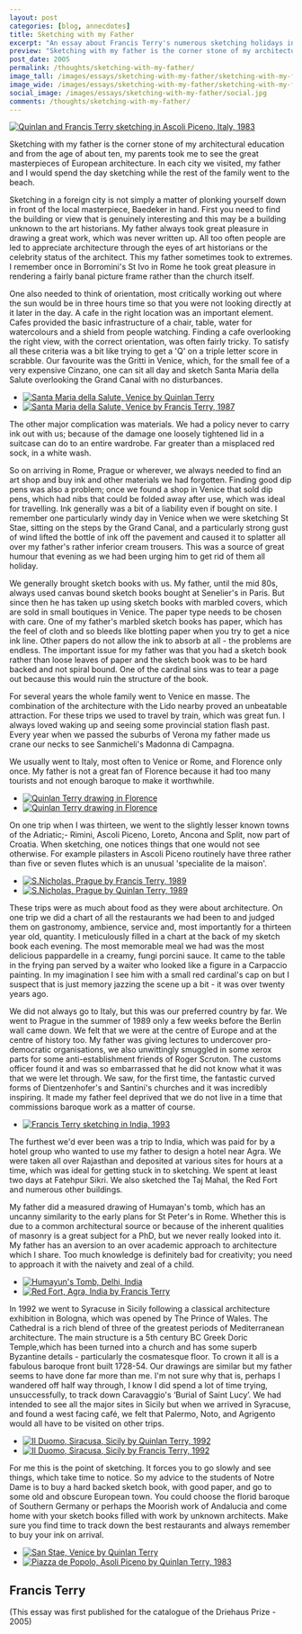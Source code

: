 ```yaml
---
layout: post
categories: [blog, annecdotes]
title: Sketching with my Father
excerpt: "An essay about Francis Terry's numerous sketching holidays in Italy and other European cities with this father the classical architect Quinlan Terry CBE"
preview: "Sketching with my father is the corner stone of my architectural education and from about the age of ten my parents took me to see the great master pieces of European architecture. In each city we visited, my father and I would spend the day sketching..."
post_date: 2005
permalink: /thoughts/sketching-with-my-father/
image_tall: /images/essays/sketching-with-my-father/sketching-with-my-father-800x600.jpg
image_wide: /images/essays/sketching-with-my-father/sketching-with-my-father-800x400.jpg
social_image: /images/essays/sketching-with-my-father/social.jpg
comments: /thoughts/sketching-with-my-father/
---
```


<a class="fancybox" rel="group" href="/images/essays/sketching-with-my-father/sketchingwithmyfather1.jpg" title="Quinlan and Francis Terry sketching in Ascoli Piceno, Italy, 1983">
	<img src="/images/essays/sketching-with-my-father/sketchingwithmyfather1.jpg" alt="Quinlan and Francis Terry sketching in Ascoli Piceno, Italy, 1983" class="half-inset" />
</a>

<p>
Sketching with my father is the corner stone of my architectural education and from the age of about ten, my parents took me to see the great masterpieces of European architecture.  In each city we visited, my father and I would spend the day sketching while the rest of the family went to the beach.
</p><p>
Sketching in a foreign city is not simply a matter of plonking yourself down in front of the local masterpiece, Baedeker in hand.  First you need to find the building or view that is genuinely interesting and this may be a building unknown to the art historians.  My father always took great pleasure in drawing a great work, which was never written up.  All too often people are led to appreciate architecture through the eyes of art historians or the celebrity status of the architect.  This my father sometimes took to extremes.  I remember once in Borromini's St Ivo in Rome he took great pleasure in rendering a fairly banal picture frame rather than the church itself.
</p><p>
One also needed to think of orientation, most critically working out where the sun would be in three hours time so that you were not looking directly at it later in the day. A cafe in the right location was an important element.  Cafes provided the basic infrastructure of a chair, table, water for watercolours and a shield from people watching.  Finding a cafe overlooking the right view, with the correct orientation, was often fairly tricky.  To satisfy all these criteria was a bit like trying to get a 'Q' on a triple letter score in scrabble.  Our favourite was the Gritti in Venice, which, for the small fee of a very expensive Cinzano, one can sit all day and sketch Santa Maria della Salute overlooking the Grand Canal with no disturbances.
</p>

<ul class="list">
<li class="half">
<a class="fancybox" rel="group" href="/images/essays/sketching-with-my-father/santa-maria-della-salute-venice.jpg"  title="Santa Maria della Salute, Venice by Quinlan Terry">
<img src="/images/essays/sketching-with-my-father/thumbs/santa-maria-della-salute-venice.jpg" alt="Santa Maria della Salute, Venice by Quinlan Terry" />
</a>
</li>
<li class="half">
<a class="fancybox" rel="group" href="/images/essays/sketching-with-my-father/santa-maria-della-salute-venice-ft-2.jpg" title="Santa Maria della Salute, Venice by Francis Terry, 1987">
<img src="/images/essays/sketching-with-my-father/thumbs/santa-maria-della-salute-venice-ft-2.jpg" alt="Santa Maria della Salute, Venice by Francis Terry, 1987" />
</a>
</li>
</ul>

<p>	 
The other major complication was materials.  We had a policy never to carry ink out with us; because of the damage one loosely tightened lid in a suitcase can do to an entire wardrobe.  Far greater than a misplaced red sock, in a white wash.
</p><p>
So on arriving in Rome, Prague or wherever, we always needed to find an art shop and buy ink and other materials we had forgotten. Finding good dip pens was also a problem; once we found a shop in Venice that sold dip pens, which had nibs that could be folded away after use, which was ideal for travelling.  Ink generally was a bit of a liability even if bought on site.  I remember one particularly windy day in Venice when we were sketching St Stae, sitting on the steps by the Grand Canal, and a particularly strong gust of wind lifted the bottle of ink off the pavement and caused it to splatter all over my father's rather inferior cream trousers.  This was a source of great humour that evening as we had been urging him to get rid of them all holiday.
</p><p>
We generally brought sketch books with us. My father, until the mid 80s, always used canvas bound sketch books bought at Senelier's in Paris.  But since then he has taken up using sketch books with marbled covers, which are sold in small boutiques in Venice.  The paper type needs to be chosen with care.  One of my father's marbled sketch books has paper, which has the feel of cloth and so bleeds like blotting paper when you try to get a nice ink line.  Other papers do not allow the ink to absorb at all - the problems are endless.  The important issue for my father was that you had a sketch book rather than loose leaves of paper and the sketch book was to be hard backed and not spiral bound.  One of the cardinal sins was to tear a page out because this would ruin the structure of the book.
</p><p>
For several years the whole family went to Venice en masse.  The combination of the architecture with the Lido nearby proved an unbeatable attraction.  For these trips we used to travel by train, which was great fun.  I always loved waking up and seeing some provincial station flash past.  Every year when we passed the suburbs of Verona my father made us crane our necks to see Sanmicheli's Madonna di Campagna.
</p><p>
We usually went to Italy, most often to Venice or Rome, and Florence only once.  My father is not a great fan of Florence because it had too many tourists and not enough baroque to make it worthwhile.
</p>

<ul class="list">
<li class="half">
<a class="fancybox" rel="group" href="/images/essays/sketching-with-my-father/quinlan-terry-drawing-in-florence-1.jpg" title="Quinlan Terry drawing in Florence">
<img src="/images/essays/sketching-with-my-father/thumbs/quinlan-terry-drawing-in-florence-1.jpg" alt="Quinlan Terry drawing in Florence" />
</a>
</li>
<li class="half">
<a class="fancybox" rel="group" href="/images/essays/sketching-with-my-father/quinlan-terry-drawing-in-florence-2.jpg" title="Quinlan Terry drawing in Florence">
<img src="/images/essays/sketching-with-my-father/thumbs/quinlan-terry-drawing-in-florence-2-b.jpg" alt="Quinlan Terry drawing in Florence" />
</a>
</li>
</ul>

<p>	 
On one trip when I was thirteen, we went to the slightly lesser known towns of the Adriatic;- Rimini, Ascoli Piceno, Loreto, Ancona and Split, now part of Croatia.  When sketching, one notices things that one would not see otherwise.  For example pilasters in Ascoli Piceno routinely have three rather than five or seven flutes which is an unusual 'specialite de la maison'.
</p>

<ul class="list">
<li class="half">
<a class="fancybox" rel="group" href="/images/essays/sketching-with-my-father/s-nicholas-prague-ft.jpg" title="S.Nicholas, Prague by Francis Terry, 1989">
<img src="/images/essays/sketching-with-my-father/thumbs/s-nicholas-prague-ft.jpg" alt="S.Nicholas, Prague by Francis Terry, 1989" />
</a>
</li>
<li class="half">
<a class="fancybox" rel="group" href="/images/essays/sketching-with-my-father/s-nicholas-prague.jpg" title="S.Nicholas, Prague by Quinlan Terry, 1989">
<img src="/images/essays/sketching-with-my-father/thumbs/s-nicholas-prague.jpg" alt="S.Nicholas, Prague by Quinlan Terry, 1989" />
</a>
</li>
</ul>

<p>	 
These trips were as much about food as they were about architecture.  On one trip we did a chart of all the restaurants we had been to and judged them on gastronomy, ambience, service and, most importantly for a thirteen year old, quantity.  I meticulously filled in a chart at the back of my sketch book each evening.  The most memorable meal we had was the most delicious pappardelle in a creamy, fungi porcini sauce.  It came to the table in the frying pan served by a waiter who looked like a figure in a Carpaccio painting.  In my imagination I see him with a small red cardinal's cap on but I suspect that is just memory jazzing the scene up a bit - it was over twenty years ago.
</p><p>
We did not always go to Italy, but this was our preferred country by far.  We went to Prague in the summer of 1989 only a few weeks before the Berlin wall came down. We felt that we were at the centre of Europe and at the centre of history too.  My father was giving lectures to undercover pro-democratic organisations, we also unwittingly smuggled in some xerox parts for some anti-establishment friends of Roger Scruton.  The customs officer found it and was so embarrassed that he did not know what it was that we were let through.  We saw, for the first time, the fantastic curved forms of Dientzenhofer's and Santini's churches and it was incredibly inspiring.  It made my father feel deprived that we do not live in a time that commissions baroque work as a matter of course.
</p>

<ul class="list">
<li class="full">
<a class="fancybox" rel="group" href="/images/essays/sketching-with-my-father/francis-terry-sketching-in-india-1993.jpg" title="Francis Terry sketching in India, 1993">
<img src="/images/essays/sketching-with-my-father/thumbs/francis-terry-sketching-in-india-1993-b.jpg" alt="Francis Terry sketching in India, 1993" />
</a>
</li>
</ul>


<p> 
The furthest we'd ever been was a trip to India, which was paid for by a hotel group who wanted to use my father to design a hotel near Agra.  We were taken all over Rajasthan and deposited at various sites for hours at a time, which was ideal for getting stuck in to sketching.  We spent at least two days at Fatehpur Sikri.  We also sketched the Taj Mahal, the Red Fort and numerous other buildings.
</p><p>
My father did a measured drawing of Humayan's tomb, which has an uncanny similarity to the early plans for St Peter's in Rome.  Whether this is due to a common architectural source or because of the inherent qualities of masonry is a great subject for a PhD, but we never really looked into it.  My father has an aversion to an over academic approach to architecture which I share. Too much knowledge is definitely bad for creativity; you need to approach it with the naivety and zeal of a child.
</p>

<ul class="list">
<li class="half">
<a class="fancybox" rel="group" href="/images/essays/sketching-with-my-father/humayuns-tomb-delhi.jpg" title="Humayun's Tomb, Delhi, India">
<img src="/images/essays/sketching-with-my-father/thumbs/humayuns-tomb-delhi.jpg" alt="Humayun's Tomb, Delhi, India" />
</a>
</li>
<li class="half">
<a class="fancybox" rel="group" href="/images/essays/sketching-with-my-father/red-fort-agra-india-alt.jpg" title="Red Fort, Agra, India by Francis Terry">
<img src="/images/essays/sketching-with-my-father/thumbs/red-fort-agra-india-alt.jpg" alt="Red Fort, Agra, India by Francis Terry" />
</a>
</li>
</ul>

<p>
In 1992 we went to Syracuse in Sicily following a classical architecture exhibition in Bologna, which was opened by The Prince of Wales.  The Cathedral is a rich blend of three of the greatest periods of Mediterranean architecture.  The main structure is a 5th century BC Greek Doric Temple,which has been turned into a church and has some superb Byzantine details - particularly the cosmatesque floor.  To crown it all is a fabulous baroque front built 1728-54.  Our drawings are similar but my father seems to have done far more than me.  I'm not sure why that is, perhaps I wandered off half way through, I know I did spend a lot of time trying, unsuccessfully, to track down Caravaggio's ‘Burial of Saint Lucy’.  We had intended to see all the major sites in Sicily but when we arrived in Syracuse, and found a west facing café, we felt that Palermo, Noto, and Agrigento would all have to be visited on other trips.
</p>


<ul class="list">
<li class="half">
<a class="fancybox" rel="group" href="/images/essays/sketching-with-my-father/il-duomo-siracusa-sicily-qt.jpg" title="Il Duomo, Siracusa, Sicily by Quinlan Terry, 1992">
<img src="/images/essays/sketching-with-my-father/thumbs/il-duomo-siracusa-sicily-qt.jpg" alt="Il Duomo, Siracusa, Sicily by Quinlan Terry, 1992" />
</a>
</li>
<li class="half">
<a class="fancybox" rel="group" href="/images/essays/sketching-with-my-father/il-duomo-siracusa-sicily-ft.jpg" title="Il Duomo, Siracusa, Sicily by Francis Terry, 1992">
<img src="/images/essays/sketching-with-my-father/thumbs/il-duomo-siracusa-sicily-ft.jpg" alt="Il Duomo, Siracusa, Sicily by Francis Terry, 1992" />
</a>
</li>
</ul>

<p>
For me this is the point of sketching.  It forces you to go slowly and see things, which take time to notice. So my advice to the students of Notre Dame is to buy a hard backed sketch book, with good paper, and go to some old and obscure European town.  You could choose the florid baroque of Southern Germany or perhaps the Moorish work of Andalucia and come home with your sketch books filled with work by unknown architects.  Make sure you find time to track down the best restaurants and always remember to buy your ink on arrival.
</p>

<ul class="list">
<li class="half">
<a class="fancybox" rel="group" href="/images/essays/sketching-with-my-father/san-stae-venice.jpg" title="San Stae, Venice by Quinlan Terry">
<img src="/images/essays/sketching-with-my-father/thumbs/san-stae-venice.jpg" alt="San Stae, Venice by Quinlan Terry" />
</a>
</li>
<li class="half">
<a class="fancybox" rel="group" href="/images/essays/sketching-with-my-father/piazza-de-popolo-asoli-piceno.jpg" title="Piazza de Popolo, Asoli Piceno by Quinlan Terry, 1983">
<img src="/images/essays/sketching-with-my-father/thumbs/piazza-de-popolo-asoli-piceno.jpg" alt="Piazza de Popolo, Asoli Piceno by Quinlan Terry, 1983" />
</a>
</li>
</ul>

<h2>Francis Terry</h2>
<p>
(This essay was first published for the catalogue of the Driehaus Prize - 2005)
</p>